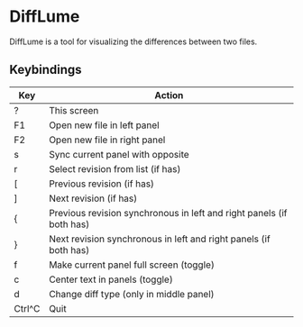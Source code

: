 # DiffLume

DiffLume is a tool for visualizing the differences between two files.

## Keybindings

| Key    | Action                                                               |
|--------|----------------------------------------------------------------------|
| ?      | This screen                                                          |
| F1     | Open new file in left panel                                          |
| F2     | Open new file in right panel                                         |
| s      | Sync current panel with opposite                                     |
| r      | Select revision from list (if has)                                   |
| [      | Previous revision (if has)                                           |
| ]      | Next revision (if has)                                               |
| {      | Previous revision synchronous in left and right panels (if both has) |
| }      | Next revision synchronous in left and right panels (if both has)     |
| f      | Make current panel full screen (toggle)                              |
| c      | Center text in panels (toggle)                                       |
| d      | Change diff type (only in middle panel)                              |
| Ctrl^C | Quit                                                                 |
